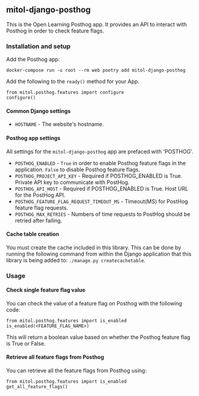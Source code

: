mitol-django-posthog
---

This is the Open Learning Posthog app. It provides an API to interact with Posthog in order to check feature flags.


### Installation and setup

Add the Posthog app:

`docker-compose run -u root --rm web poetry add mitol-django-posthog`

Add the following to the `ready()` method for your App.

```
from mitol.posthog.features import configure
configure()

```

#### Common Django settings

- `HOSTNAME` - The website's hostname.

#### Posthog app settings

All settings for the `mitol-django-posthog` app are prefaced with 'POSTHOG'.

- `POSTHOG_ENABLED` - `True` in order to enable Posthog feature flags in the application.  `False` to disable Posthog feature flags.
- `POSTHOG_PROJECT_API_KEY` - Required if POSTHOG_ENABLED is True. Private API key to communicate with PostHog.
- `POSTHOG_API_HOST` - Required if POSTHOG_ENABLED is True. Host URL for the PostHog API.
- `POSTHOG_FEATURE_FLAG_REQUEST_TIMEOUT_MS` - Timeout(MS) for PostHog feature flag requests.
- `POSTHOG_MAX_RETRIES` - Numbers of time requests to PostHog should be retried after failing.

#### Cache table creation
You must create the cache included in this library.  This can be done by running the following command from within the Django application that this library is being added to: `./manage.py createcachetable`.

### Usage

#### Check single feature flag value
You can check the value of a feature flag on Posthog with the following code:
```
from mitol.posthog.features import is_enabled
is_enabled(<FEATURE_FLAG_NAME>)
```
This will return a boolean value based on whether the Posthog feature flag is True or False.

#### Retrieve all feature flags from Posthog
You can retrieve all the feature flags from Posthog using:
```
from mitol.posthog.features import is_enabled
get_all_feature_flags()
```
